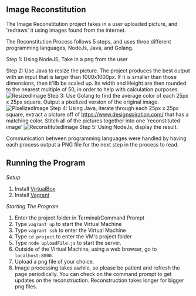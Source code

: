 ## Image Reconstitution

The Image Reconstitution project takes in a user uploaded picture, and 'redraws' it using images found from the internet.

The Reconstitution Process follows 5 steps, and uses three different programming languages, NodeJs, Java, and Golang.

Step 1: Using NodeJS, Take in a png from the user 

Step 2: Use Java to resize the picture. The project produces the best output with an input that is larger than 1000x1000px. If it is smaller than those dimensions, then it'llb be scaled up. Its width and Height are then rounded to the nearest multiple of 50, in order to help with calculation purposes.
![ResizedImage](readmeFiles/image2a)
Step 3: Use Golang to find the average color of each 25px x 25px square. Output a pixelized version of the original image.
![PixelizedImage](readmeFiles/image2b)
Step 4: Using Java, iterate through each 25px x 25px square, extract a picture off of https://www.designspiration.com/ that has a matching color. Stitch all of the pictures together into one 'reconstituted image'
![ReconstitutedImage](readmeFiles/image2c)
Step 5: Using NodeJs, display the result.

Communication between programming languages were handled by having each process output a PNG file for the next step in the process to read.

## Running the Program
*Setup*
1. Install [VirtualBox](https://www.virtualbox.org/)
2. Install [Vagrant](https://www.vagrantup.com/)

*Starting The Program*
1. Enter the project folder in Terminal/Command Prompt
2. Type `vagrant up` to start the Virtual Machine
3. Type `vagrant ssh` to enter the Virtual Machine
4. Type `cd project` to enter the VM's project folder 
5. Type `node uploadFile.js` to start the server.
6. Outside of the Virtual Machine, using a web browser, go to `localhost:8000`.
7. Upload a png file of your choice.
8. Image processing takes awhile, so please be patient and refresh the page periodically. You can check on the command prompt to get updates on the reconstruction. Reconstruction takes longer for bigger png files.

